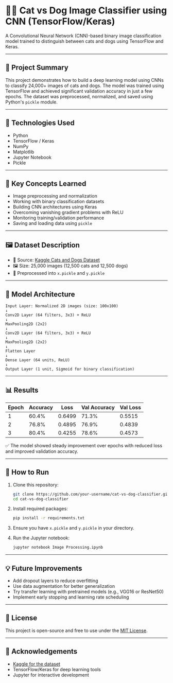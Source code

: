 
# 🐶🐱 Cat vs Dog Image Classifier using CNN (TensorFlow/Keras)

A Convolutional Neural Network (CNN)-based binary image classification model trained to distinguish between cats and dogs using TensorFlow and Keras.

---

## 📌 Project Summary

This project demonstrates how to build a deep learning model using CNNs to classify 24,000+ images of cats and dogs. The model was trained using TensorFlow and achieved significant validation accuracy in just a few epochs. The dataset was preprocessed, normalized, and saved using Python's `pickle` module.

---

## 🚀 Technologies Used
- Python
- TensorFlow / Keras
- NumPy
- Matplotlib
- Jupyter Notebook
- Pickle

---

## 🧠 Key Concepts Learned
- Image preprocessing and normalization
- Working with binary classification datasets
- Building CNN architectures using Keras
- Overcoming vanishing gradient problems with ReLU
- Monitoring training/validation performance
- Saving and loading data using `pickle`

---

## 🖼️ Dataset Description
- 📁 Source: [Kaggle Cats and Dogs Dataset](https://www.kaggle.com/c/dogs-vs-cats/data)
- 🖼️ Size: 25,000 images (12,500 cats and 12,500 dogs)
- 💾 Preprocessed into `x.pickle` and `y.pickle`

---

## 🧪 Model Architecture

```
Input Layer: Normalized 2D images (size: 100x100)
↓
Conv2D Layer (64 filters, 3x3) + ReLU
↓
MaxPooling2D (2x2)
↓
Conv2D Layer (64 filters, 3x3) + ReLU
↓
MaxPooling2D (2x2)
↓
Flatten Layer
↓
Dense Layer (64 units, ReLU)
↓
Output Layer (1 unit, Sigmoid for binary classification)
```

---

## 📊 Results

| Epoch | Accuracy | Loss  | Val Accuracy | Val Loss |
|-------|----------|-------|--------------|----------|
| 1     | 60.4%    | 0.6499| 71.3%        | 0.5515   |
| 2     | 76.8%    | 0.4895| 76.9%        | 0.4839   |
| 3     | 80.4%    | 0.4255| 78.6%        | 0.4573   |

✅ The model showed steady improvement over epochs with reduced loss and improved validation accuracy.

---

## 📝 How to Run

1. Clone this repository:
   ```bash
   git clone https://github.com/your-username/cat-vs-dog-classifier.git
   cd cat-vs-dog-classifier
   ```

2. Install required packages:
   ```bash
   pip install -r requirements.txt
   ```

3. Ensure you have `x.pickle` and `y.pickle` in your directory.

4. Run the Jupyter notebook:
   ```bash
   jupyter notebook Image Processing.ipynb
   ```

---

## 💡 Future Improvements

- Add dropout layers to reduce overfitting
- Use data augmentation for better generalization
- Try transfer learning with pretrained models (e.g., VGG16 or ResNet50)
- Implement early stopping and learning rate scheduling

---

## 📌 License

This project is open-source and free to use under the [MIT License](LICENSE).

---

## 🙌 Acknowledgements

- [Kaggle for the dataset](https://www.kaggle.com/c/dogs-vs-cats)
- TensorFlow/Keras for deep learning tools
- Jupyter for interactive development
